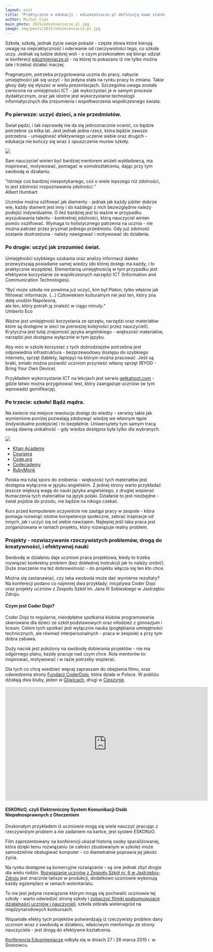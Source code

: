 ```yaml
---
layout: post
title: "Praktycznie o edukacji - eduzmieniacze.pl definiują nowe standardy"
author: Michal_Czyz
main_photo: 2015/eduzmieniacze.pl.jpg
image: img/posts/2015/eduzmieniacze.pl.jpg
---
```


Szkoła, szkołą, jednak życie swoje pokaże - częste słowa które kierują uwagę na niepraktyczność i oderwanie od rzeczywistości tego, co szkoła uczy. Jednak są ludzie dobrej woli - o czym przekonałem się biorąc udział w konferecji [eduzmieniacze.pl](http://eduzmieniacze.pl/) - na której to pokazano iż nie tylko można (ale i trzeba) działać inaczej.

Pragmatyzm, potrzeba przygotowania ucznia do pracy, nabycie umiejętności jak się uczyć - bo jedyna stała na rynku pracy to zmiana. Takie głosy dały się słyszeć w wielu prezentacjach. Szczególna uwaga została zwrócona na umiejętności ICT - jak wykorzystać je w samym procesie dydaktycznym, oraz jak istotne jest wykorzystanie technologii informatycznych dla zrozumienia i współtworzenia współczesnego świata.

### Po pierwsze: uczyć dzieci, a nie przedmiotów.

Świat pędzi, i tak naprawdę nie da się jednoznacznie ocenić, co będzie potrzebne za kilka lat. Jest jednak jedna rzecz, która będzie zawsze potrzebna - umiejętność efektywnego uczenie siebie oraz drugich - edukacja nie kończy się wraz z opuszczenie murów szkoły.

<img class="" src="/pl/blog/img/posts/2015/flickr.com-photos-sachac-9410571063.jpg">

Sam nauczyciel winien być bardziej mentorem aniżeli wykładowcą, ma inspirować, motywować, pomagać w somokształceniu, dając przy tym swobodą w działaniu.

<p class="right capitalic">
“Istnieje coś bardziej niespotykanego, coś o wiele lepszego niż zdolności,
<br/>to jest zdolność rozpoznawania zdolności.“
<br/>Albert Humbart
</p>

Uczniów można szlifować jak diamenty - jednak jak każdy jubiler dobrze wie, każdy diament jest inny i do każdego z nich bezwzględnie należy podejść indywidualnie.
O ileż bardziej jest to ważne w przypadku wyszukiwania talentu - konkretnej zdolności, którą nauczyciel winien pomóc oszlifować. Wymaga to holistycznego patrzenia na ucznia - nie można patrzeć przez pryzmat jednego przedmiotu. Gdy już zdolność zostanie dostrzeżona - należy nawigować i motywować do działania.

### Po drugie: uczyć jak zrozumieć świat.

Umiejętności szybkiego szukania oraz analizy informacji daleko przewyższają posiadanie samej wiedzy (do której dostęp ma każdy, i to praktycznie wszędzie). Elementarną umiejętnością w tym przypadku jest efektywne korzystanie ze współczesnych narzędzi ICT (Information and Communication Technologies).

<p class="right capitalic">
“Być może szkoła nie powinna już uczyć, kim był Platon, tylko właśnie jak filtrować informacje. (...) Człowiekiem kulturalnym nie jest ten, który zna datę urodzin Napoleona, <br/>ale ten, który potrafi ją znaleźć w ciągu minuty.“
<br/> Umberto Eco
</p>



Ważne jest umiejętność korzystania ze sprzętu, narzędzi oraz materiałów które są dostępne w sieci (w pierwszej kolejności przez nauczycieli). Krytyczna jest tutaj znajomość języka angielskiego - większość materiałów, narzędzi jest dostępna wyłącznie w tym języku.

Aby móc w szkole korzystać z tych dobrodziejstw potrzebna jest odpowiednia infrastruktura - bezprzewodowy dostępu do szybkiego internetu, sprzęt (tablety, laptopy) na którym można pracować. Jeśli są braki, śmiało można pozwolić uczniom przynieść własny sprzęt (BYOD - Bring Your Own Device).

Przykładem wykorzystanie ICT na lekcjach jest serwis [getkahoot.com](https://getkahoot.com/) - gdzie łatwo można przygotować test, który zaangażuje uczniów (w tym wprowadzi gemifikację).

### Po trzecie: szkoło! Bądź mądra.

Na świecie ma miejsce rewolucja dostęp do wiedzy - serwisy takie jak wymienione poniżej pozwalają zdobywąć wiedzę we własnym tępie (indywidualne podejście) i to bezpłatnie. Uniwersytety tym samym tracą swoją dawną unikalność - gdy wiedza dostępna była tylko dla wybranych.



<img class="big" src="/pl/blog/img/posts/2015/eduzmieniacza.mooc.jpg">

* [Khan Academy](https://www.khanacademy.org/)
* [Coursera](https://www.coursera.org/)
* [Code.org](http://code.org/)
* [Codecademy](http://www.codecademy.com/learn)
* [RubyMonk](https://rubymonk.com/)

Polska ma tutaj sporo do zrobienia - większość tych materiałów jest dostępna wyłącznie w języku angielskim. Z jednej strony warto przykładać jeszcze większą wagę do nauki języka angielskiego, z drugiej wspierać tłumaczenia tych materiałów na język polski. Działanie to jest niezbędne - świat pojdzie do przodu, nie będzie na nikogo czekać.

Kurs przed komputerem oczywiście nie zastąpi pracy w zespole - która pomaga rozwinąć istotne kompetencje społeczne, zebrać inspiracje od innych, jak i uczyć się od siebie nawzajem. Najlepiej jeśli taka praca jest zorganizowana w ramach projektu, który rozwiązuje realny problem.

### Projekty - rozwiazywanie rzeczywistych problemów, drogą do kreatywności, i efektywnej nauki

Swobodę w działaniu daje uczniom praca projektowa, kiedy to trzeba rozwiązać konkretny problem (bez dokładnej instrukcjii jak to należy zrobić). Duże znaczenie ma też dobrowolność - do projektu włącza się ten kto chce.

Można się zastanawiać, czy taka swoboda może dać wymierne rezultaty? Na konferecji podano co najmniej dwa przykłady: inicjatywa Coder Dojo oraz projekty uczniów z Zespołu Szkół im. Jana III Sobieskiego w Jastrzębiu Zdroju.


#### Czym jest Coder Dojo?

Coder Dojo to regularne, nieodpłatne spotkania klubów programowania skierowane dla dzieci ze szkół podstawowych oraz młodzież z gimnazjum i liceum. Celem tych spotkać jest wyłącznie nauka (pogłębiania umiejętności technicznych, ale również interpersonalnych - praca w zespole) a przy tym dobra zabawa.

Duży nacisk jest położony na swobodę dobierania projektów - nie ma odgórnego planu, każdy pracuje nad czym chce. Rola mentorów to: inspirować, motywować i w razie potrzeby wspierać.

Dla tych co chcę wiedzieć więcej zapraszam do obejżenia filmu, oraz odwiedzenia strony [Fundacji CoderDojo](http://coderdojo.org.pl/), która działa w Polsce. W pobliżu działają dwa kluby, jeden w [Gliwicach](http://gliwice.coderdojo.org.pl/), drugi w [Cieszynie](http://biblioteka.cieszyn.pl/archiwa/1486).

<center><iframe width="640" height="360" src="https://www.youtube.com/embed/k5ciSFjEN1c" frameborder="0" allowfullscreen></iframe></center>

#### ESKONzO, czyli Elektroniczny System Komunikacji Osób Niepełnosprawnych z Otoczeniem

Doskonałym przykładem iż uczniowie mogą się wiele nauczyć pracując z rzeczywistym problem a nie zadaniem na kartce, jest system ESKONzO.

Film zaprezentowany na konferencji ukazał historię osoby sparaliżowanej, która dzięki temu rozwiązaniu (w całości zbudowanym w szkole) może samodzielnie obsługiwać komputer - co diametralnie poprawia jej jakość życia.

Na rynku dostępne są komercyjne rozwiązanie - są one jednak zbyt drogie dla wielu rodzin. [Rozwiązanie uczniów z Zespołu Szkół nr. 6 w Jastrzębiu-Zdroju](http://zs6sobieski.pl/osiagniecia/nasze-wynalazki/eskonzo/) jest znacznie tańsze w produkcji, dodatkowo uczniowie wykonują każdy egzemplarz w ramach wolontariatu.

To nie jest jedyne rozwiązanie którym mogą się pochwalić uczniowie tej szkoły - warto odwiedzić stronę szkoły i [zobaczyć filmiki podsumuwujące działalności uczniów i nauczycieli](http://zs6sobieski.pl/test-2/), szkoła zebrała wielenagród na międzynarodowych konkursach.

Wspaniałe efekty tych projektów potwierdzają iż rzeczywisty problem dany uczniom wraz z swobodą w działaniu, właściwym mentoringu ze strony nauczyciela - jest drogą do efektywne kształcenia.

<p class="right capitalic">
<a href="http://eduzmieniacze.pl/">Konferencja Eduzmieniacze</a> odbyła się w dniach 27 i 28 marca 2015 r. w Sosnowcu.
</p>
